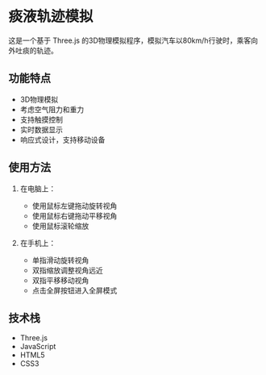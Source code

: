 # 痰液轨迹模拟

这是一个基于 Three.js 的3D物理模拟程序，模拟汽车以80km/h行驶时，乘客向外吐痰的轨迹。

## 功能特点

- 3D物理模拟
- 考虑空气阻力和重力
- 支持触摸控制
- 实时数据显示
- 响应式设计，支持移动设备

## 使用方法

1. 在电脑上：
   - 使用鼠标左键拖动旋转视角
   - 使用鼠标右键拖动平移视角
   - 使用鼠标滚轮缩放

2. 在手机上：
   - 单指滑动旋转视角
   - 双指缩放调整视角远近
   - 双指平移移动视角
   - 点击全屏按钮进入全屏模式

## 技术栈

- Three.js
- JavaScript
- HTML5
- CSS3 